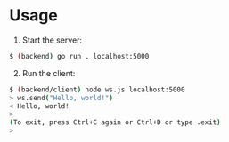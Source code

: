 # Usage

1. Start the server:

```bash session
$ (backend) go run . localhost:5000
```

2. Run the client:

```bash session
$ (backend/client) node ws.js localhost:5000
> ws.send("Hello, world!")
< Hello, world!
>
(To exit, press Ctrl+C again or Ctrl+D or type .exit)
>
```
